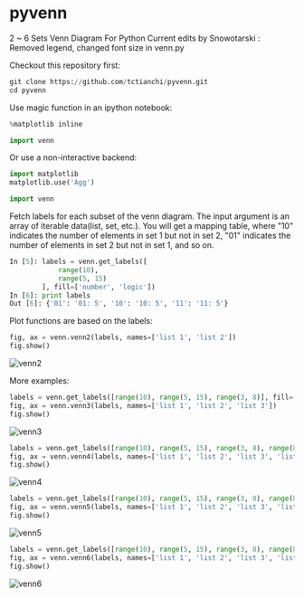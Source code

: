 # pyvenn
2 ~ 6 Sets Venn Diagram For Python
Current edits by Snowotarski : Removed legend, changed font size in venn.py

Checkout this repository first:
```python
git clone https://github.com/tctianchi/pyvenn.git
cd pyvenn
```

Use magic function in an ipython notebook:
```python
%matplotlib inline

import venn
```

Or use a non-interactive backend:
```python
import matplotlib
matplotlib.use('Agg')

import venn
```

Fetch labels for each subset of the venn diagram. The input argument is an array of iterable data(list, set, etc.). You will get a mapping table, where "10" indicates the number of elements in set 1 but not in set 2, "01" indicates the number of elements in set 2 but not in set 1, and so on.
```python
In [5]: labels = venn.get_labels([
            range(10),
            range(5, 15)
        ], fill=['number', 'logic'])
In [6]: print labels
Out [6]: {'01': '01: 5', '10': '10: 5', '11': '11: 5'}
```

Plot functions are based on the labels:
```python
fig, ax = venn.venn2(labels, names=['list 1', 'list 2'])
fig.show()
```

![venn2](https://raw.githubusercontent.com/wiki/tctianchi/pyvenn/venn2.png)

More examples:
```python
labels = venn.get_labels([range(10), range(5, 15), range(3, 8)], fill=['number', 'logic'])
fig, ax = venn.venn3(labels, names=['list 1', 'list 2', 'list 3'])
fig.show()
```

![venn3](https://raw.githubusercontent.com/wiki/tctianchi/pyvenn/venn3.png)

```python
labels = venn.get_labels([range(10), range(5, 15), range(3, 8), range(8, 17)], fill=['number', 'logic'])
fig, ax = venn.venn4(labels, names=['list 1', 'list 2', 'list 3', 'list 4'])
fig.show()
```

![venn4](https://raw.githubusercontent.com/wiki/tctianchi/pyvenn/venn4.png)

```python
labels = venn.get_labels([range(10), range(5, 15), range(3, 8), range(8, 17), range(10, 20)], fill=['number', 'logic'])
fig, ax = venn.venn5(labels, names=['list 1', 'list 2', 'list 3', 'list 4', 'list 5'])
fig.show()
```

![venn5](https://raw.githubusercontent.com/wiki/tctianchi/pyvenn/venn5.png)

```python
labels = venn.get_labels([range(10), range(5, 15), range(3, 8), range(8, 17), range(10, 20), range(13, 25)], fill=['number', 'logic'])
fig, ax = venn.venn6(labels, names=['list 1', 'list 2', 'list 3', 'list 4', 'list 5', 'list 6'])
fig.show()
```

![venn6](https://raw.githubusercontent.com/wiki/tctianchi/pyvenn/venn6.png)
